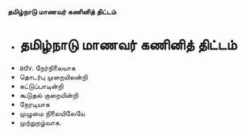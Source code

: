 **தமிழ்நாடு மாணவர் கணினித் திட்டம்**
- # தமிழ்நாடு மாணவர் கணினித் திட்டம்
- adv. நேர்நிலையாக
- தொடர்பு முறையிலன்றி
- கட்டுப்பாடின்றி
- கூடுதல் குறையின்றி
- நேரடியாக
- முழுமை நிலையிலேயே
- முற்றுறழ்வாக.


